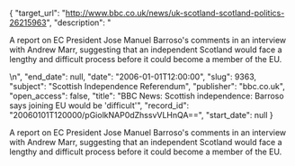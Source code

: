 {
  "target_url": "http://www.bbc.co.uk/news/uk-scotland-scotland-politics-26215963", 
  "description": "<p>A report on EC President Jose Manuel Barroso's comments in an interview with Andrew Marr, suggesting that an independent Scotland would face a lengthy and difficult process before it could become a member of the EU.</p>\n", 
  "end_date": null, 
  "date": "2006-01-01T12:00:00", 
  "slug": 9363, 
  "subject": "Scottish Independence Referendum", 
  "publisher": "bbc.co.uk", 
  "open_access": false, 
  "title": "BBC News: Scottish independence: Barroso says joining EU would be 'difficult'", 
  "record_id": "20060101T120000/pGiolkNAP0dZhssvVLHnQA==", 
  "start_date": null
}

<p>A report on EC President Jose Manuel Barroso's comments in an interview with Andrew Marr, suggesting that an independent Scotland would face a lengthy and difficult process before it could become a member of the EU.</p>
